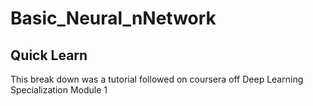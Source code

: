 # Basic_Neural_nNetwork

Quick Learn
-----------

This break down was a tutorial followed on coursera off Deep Learning Specialization Module 1
